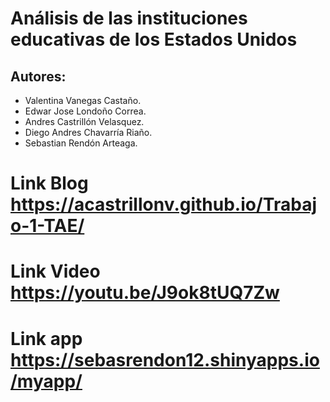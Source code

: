 # Análisis de las instituciones educativas de los Estados Unidos
## Autores:
- Valentina Vanegas Castaño.
- Edwar Jose Londoño Correa.
- Andres Castrillón Velasquez.
- Diego Andres Chavarría Riaño.
- Sebastian Rendón Arteaga.

# Link Blog https://acastrillonv.github.io/Trabajo-1-TAE/
# Link Video https://youtu.be/J9ok8tUQ7Zw
# Link app https://sebasrendon12.shinyapps.io/myapp/
